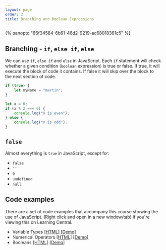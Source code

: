 ```yaml
---
layout: page
order: 2
title: Branching and Boolean Expressions
---
```


{% panopto "66f34584-6b61-46d2-9219-ac68018361c5" %}

## Branching - `if`, `else if`, `else`

We can use `if`, `else if` and `else` in JavaScript. Each `if` statement will check whether a given condition (`boolean` expression) is true or false. If true, it will execute the block of code it contains. If false it will skip over the block to the next section of code.

```js
if (true) {
    let myName = "martin";
}
```

```js
let x = 6;
if (x % 2 === 0) {
    console.log("X is even");
} else {
    console.log("X is odd");
}
```

## `false`

Almost everything is `true` in JavaScript, except for:

-   `false`
-   `''`
-   `0`
-   `undefined`
-   `null`

## Code examples

There are a set of code examples that accompany this course showing the use of JavaScript. (Right click and open in a new window/tab) if you're viewing this on Learning Central.

-   Variable Types [[HTML]](https://github.com/martinjc/introduction-to-js/examples/blob/main/src/examples/basic-js/types.html) [[Demo]](https://martinjc.github.io/introduction-to-js/examples/basic-js/types.html)
-   Numerical Operators [[HTML]](https://github.com/martinjc/introduction-to-js/examples/blob/main/src/examples/basic-js/numbers.html) [[Demo]](https://martinjc.github.io/introduction-to-js/examples/basic-js/numbers.html)
-   Booleans [[HTML]](https://github.com/martinjc/introduction-to-js/examples/blob/main/src/examples/basic-js/booleans.html) [[Demo]](https://martinjc.github.io/introduction-to-js/examples/basic-js/booleans.html)
